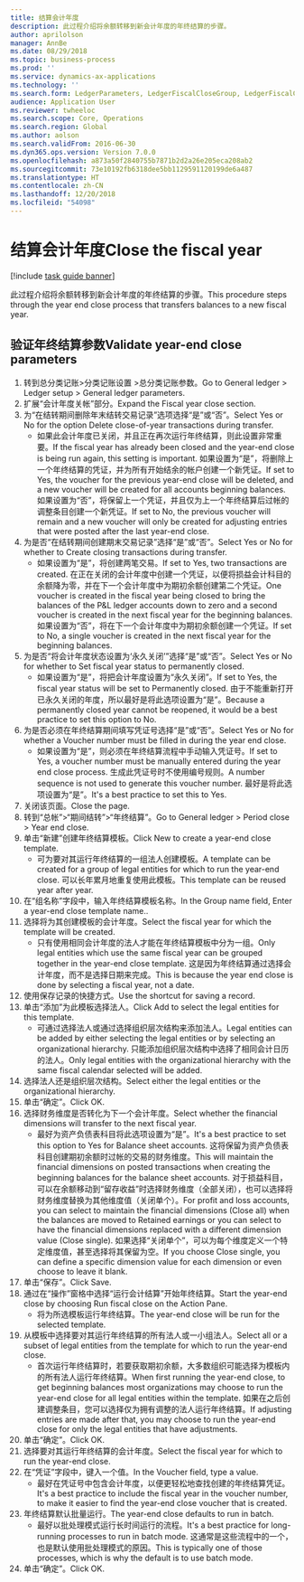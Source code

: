 ```yaml
---
title: 结算会计年度
description: 此过程介绍将余额转移到新会计年度的年终结算的步骤。
author: aprilolson
manager: AnnBe
ms.date: 08/29/2018
ms.topic: business-process
ms.prod: ''
ms.service: dynamics-ax-applications
ms.technology: ''
ms.search.form: LedgerParameters, LedgerFiscalCloseGroup, LedgerFiscalCloseAddLedger, SysLookupMultiSelectGrid, LedgerFiscalCloseRunGroup
audience: Application User
ms.reviewer: twheeloc
ms.search.scope: Core, Operations
ms.search.region: Global
ms.author: aolson
ms.search.validFrom: 2016-06-30
ms.dyn365.ops.version: Version 7.0.0
ms.openlocfilehash: a873a50f2840755b7871b2d2a26e205eca208ab2
ms.sourcegitcommit: 73e10192fb6318dee5bb1129591120199de6a487
ms.translationtype: HT
ms.contentlocale: zh-CN
ms.lasthandoff: 12/20/2018
ms.locfileid: "54098"
---
```

# <a name="close-the-fiscal-year"></a><span data-ttu-id="3946a-103">结算会计年度</span><span class="sxs-lookup"><span data-stu-id="3946a-103">Close the fiscal year</span></span>

[!include [task guide banner](../../includes/task-guide-banner.md)]

<span data-ttu-id="3946a-104">此过程介绍将余额转移到新会计年度的年终结算的步骤。</span><span class="sxs-lookup"><span data-stu-id="3946a-104">This procedure steps through the year end close process that transfers balances to a new fiscal year.</span></span>


## <a name="validate-year-end-close-parameters"></a><span data-ttu-id="3946a-105">验证年终结算参数</span><span class="sxs-lookup"><span data-stu-id="3946a-105">Validate year-end close parameters</span></span>
1. <span data-ttu-id="3946a-106">转到总分类记账>分类记账设置 >总分类记账参数。</span><span class="sxs-lookup"><span data-stu-id="3946a-106">Go to General ledger > Ledger setup > General ledger parameters.</span></span>
2. <span data-ttu-id="3946a-107">扩展“会计年度关帐”部分。</span><span class="sxs-lookup"><span data-stu-id="3946a-107">Expand the Fiscal year close section.</span></span>
3. <span data-ttu-id="3946a-108">为“在结转期间删除年末结转交易记录”选项选择“是”或“否”。</span><span class="sxs-lookup"><span data-stu-id="3946a-108">Select Yes or No for the option Delete close-of-year transactions during transfer.</span></span>
    * <span data-ttu-id="3946a-109">如果此会计年度已关闭，并且正在再次运行年终结算，则此设置非常重要。</span><span class="sxs-lookup"><span data-stu-id="3946a-109">If the fiscal year has already been closed and the year-end close is being run again, this setting is important.</span></span> <span data-ttu-id="3946a-110">如果设置为“是”，将删除上一个年终结算的凭证，并为所有开始结余的帐户创建一个新凭证。</span><span class="sxs-lookup"><span data-stu-id="3946a-110">If set to Yes, the voucher for the previous year-end close will be deleted, and a new voucher will be created for all accounts beginning balances.</span></span> <span data-ttu-id="3946a-111">如果设置为“否”，将保留上一个凭证，并且仅为上一个年终结算后过帐的调整条目创建一个新凭证。</span><span class="sxs-lookup"><span data-stu-id="3946a-111">If set to No, the previous voucher will remain and a new voucher will only be created for adjusting entries that were posted after the last year-end close.</span></span>  
4. <span data-ttu-id="3946a-112">为是否“在结转期间创建期末交易记录”选择“是”或“否”。</span><span class="sxs-lookup"><span data-stu-id="3946a-112">Select Yes or No for whether to Create closing transactions during transfer.</span></span>
    * <span data-ttu-id="3946a-113">如果设置为“是”，将创建两笔交易。</span><span class="sxs-lookup"><span data-stu-id="3946a-113">If set to Yes, two transactions are created.</span></span> <span data-ttu-id="3946a-114">在正在关闭的会计年度中创建一个凭证，以便将损益会计科目的余额降为零，并在下一个会计年度中为期初余额创建第二个凭证。</span><span class="sxs-lookup"><span data-stu-id="3946a-114">One voucher is created in the fiscal year being closed to bring the balances of the P&L ledger accounts down to zero and a second voucher is created in the next fiscal year for the beginning balances.</span></span> <span data-ttu-id="3946a-115">如果设置为“否”，将在下一个会计年度中为期初余额创建一个凭证。</span><span class="sxs-lookup"><span data-stu-id="3946a-115">If set to No, a single voucher is created in the next fiscal year for the beginning balances.</span></span>  
5. <span data-ttu-id="3946a-116">为是否“将会计年度状态设置为‘永久关闭’”选择“是”或“否”。</span><span class="sxs-lookup"><span data-stu-id="3946a-116">Select Yes or No for whether to Set fiscal year status to permanently closed.</span></span>
    * <span data-ttu-id="3946a-117">如果设置为“是”，将把会计年度设置为“永久关闭”。</span><span class="sxs-lookup"><span data-stu-id="3946a-117">If set to Yes, the fiscal year status will be set to Permanently closed.</span></span>  <span data-ttu-id="3946a-118">由于不能重新打开已永久关闭的年度，所以最好是将此选项设置为“是”。</span><span class="sxs-lookup"><span data-stu-id="3946a-118">Because a permanently closed year cannot be reopened, it would be a best practice to set this option to No.</span></span>  
6. <span data-ttu-id="3946a-119">为是否必须在年终结算期间填写凭证号选择“是”或“否”。</span><span class="sxs-lookup"><span data-stu-id="3946a-119">Select Yes or No for whether a Voucher number must be filled in during the year end close.</span></span>
    * <span data-ttu-id="3946a-120">如果设置为“是”，则必须在年终结算流程中手动输入凭证号。</span><span class="sxs-lookup"><span data-stu-id="3946a-120">If set to Yes, a voucher number must be manually entered during the year end close process.</span></span> <span data-ttu-id="3946a-121">生成此凭证号时不使用编号规则。</span><span class="sxs-lookup"><span data-stu-id="3946a-121">A number sequence is not used to generate this voucher number.</span></span> <span data-ttu-id="3946a-122">最好是将此选项设置为“是”。</span><span class="sxs-lookup"><span data-stu-id="3946a-122">It's a best practice to set this to Yes.</span></span>  
7. <span data-ttu-id="3946a-123">关闭该页面。</span><span class="sxs-lookup"><span data-stu-id="3946a-123">Close the page.</span></span>
8. <span data-ttu-id="3946a-124">转到“总帐”>“期间结转”>“年终结算”。</span><span class="sxs-lookup"><span data-stu-id="3946a-124">Go to General ledger > Period close > Year end close.</span></span>
9. <span data-ttu-id="3946a-125">单击“新建”创建年终结算模板。</span><span class="sxs-lookup"><span data-stu-id="3946a-125">Click New to create a year-end close template.</span></span>
    * <span data-ttu-id="3946a-126">可为要对其运行年终结算的一组法人创建模板。</span><span class="sxs-lookup"><span data-stu-id="3946a-126">A template can be created for a group of legal entities for which to run the year-end close.</span></span> <span data-ttu-id="3946a-127">可以长年累月地重复使用此模板。</span><span class="sxs-lookup"><span data-stu-id="3946a-127">This template can be reused year after year.</span></span>  
10. <span data-ttu-id="3946a-128">在“组名称”字段中，输入年终结算模板名称。</span><span class="sxs-lookup"><span data-stu-id="3946a-128">In the Group name field, Enter a year-end close template name..</span></span>
11. <span data-ttu-id="3946a-129">选择将为其创建模板的会计年度。</span><span class="sxs-lookup"><span data-stu-id="3946a-129">Select the fiscal year for which the template will be created.</span></span>
    * <span data-ttu-id="3946a-130">只有使用相同会计年度的法人才能在年终结算模板中分为一组。</span><span class="sxs-lookup"><span data-stu-id="3946a-130">Only legal entities which use the same fiscal year can be grouped together in the year-end close template.</span></span> <span data-ttu-id="3946a-131">这是因为年终结算通过选择会计年度，而不是选择日期来完成。</span><span class="sxs-lookup"><span data-stu-id="3946a-131">This is because the year end close is done by selecting a fiscal year, not a date.</span></span>  
12. <span data-ttu-id="3946a-132">使用保存记录的快捷方式。</span><span class="sxs-lookup"><span data-stu-id="3946a-132">Use the shortcut for saving a record.</span></span>
13. <span data-ttu-id="3946a-133">单击“添加”为此模板选择法人。</span><span class="sxs-lookup"><span data-stu-id="3946a-133">Click Add to select the legal entities for this template.</span></span>
    * <span data-ttu-id="3946a-134">可通过选择法人或通过选择组织层次结构来添加法人。</span><span class="sxs-lookup"><span data-stu-id="3946a-134">Legal entities can be added by either selecting the legal entities or by selecting an organizational hierarchy.</span></span>  <span data-ttu-id="3946a-135">只能添加组织层次结构中选择了相同会计日历的法人。</span><span class="sxs-lookup"><span data-stu-id="3946a-135">Only legal entities with the organizational hierarchy with the same fiscal calendar selected will be added.</span></span>  
14. <span data-ttu-id="3946a-136">选择法人还是组织层次结构。</span><span class="sxs-lookup"><span data-stu-id="3946a-136">Select either the legal entities or the organizational hierarchy.</span></span>
15. <span data-ttu-id="3946a-137">单击“确定”。</span><span class="sxs-lookup"><span data-stu-id="3946a-137">Click OK.</span></span>
16. <span data-ttu-id="3946a-138">选择财务维度是否转化为下一个会计年度。</span><span class="sxs-lookup"><span data-stu-id="3946a-138">Select whether the financial dimensions will transfer to the next fiscal year.</span></span>
    * <span data-ttu-id="3946a-139">最好为资产负债表科目将此选项设置为“是”。</span><span class="sxs-lookup"><span data-stu-id="3946a-139">It's a best practice to set this option to Yes for Balance sheet accounts.</span></span>  <span data-ttu-id="3946a-140">这将保留为资产负债表科目创建期初余额时过帐的交易的财务维度。</span><span class="sxs-lookup"><span data-stu-id="3946a-140">This will maintain the financial dimensions on posted transactions when creating the beginning balances for the balance sheet accounts.</span></span>  <span data-ttu-id="3946a-141">对于损益科目，可以在余额移动到“留存收益”时选择财务维度（全部关闭），也可以选择将财务维度替换为其他维度值（关闭单个）。</span><span class="sxs-lookup"><span data-stu-id="3946a-141">For profit and loss accounts, you can select to maintain the financial dimensions (Close all) when the balances are moved to Retained earnings or you can select to have the financial dimensions replaced with a different dimension value (Close single).</span></span> <span data-ttu-id="3946a-142">如果选择“关闭单个”，可以为每个维度定义一个特定维度值，甚至选择将其保留为空。</span><span class="sxs-lookup"><span data-stu-id="3946a-142">If you choose Close single, you can define a specific dimension value for each dimension or even choose to leave it blank.</span></span>  
17. <span data-ttu-id="3946a-143">单击“保存”。</span><span class="sxs-lookup"><span data-stu-id="3946a-143">Click Save.</span></span>
18. <span data-ttu-id="3946a-144">通过在“操作”窗格中选择“运行会计结算”开始年终结算。</span><span class="sxs-lookup"><span data-stu-id="3946a-144">Start the year-end close by choosing Run fiscal close on the Action Pane.</span></span>
    * <span data-ttu-id="3946a-145">将为所选模板运行年终结算。</span><span class="sxs-lookup"><span data-stu-id="3946a-145">The year-end close will be run for the selected template.</span></span>  
19. <span data-ttu-id="3946a-146">从模板中选择要对其运行年终结算的所有法人或一小组法人。</span><span class="sxs-lookup"><span data-stu-id="3946a-146">Select all or a subset of legal entities from the template for which to run the year-end close.</span></span>
    * <span data-ttu-id="3946a-147">首次运行年终结算时，若要获取期初余额，大多数组织可能选择为模板内的所有法人运行年终结算。</span><span class="sxs-lookup"><span data-stu-id="3946a-147">When first running the year-end close, to get beginning balances most organizations may choose to run the year-end close for all legal entities within the template.</span></span> <span data-ttu-id="3946a-148">如果在之后创建调整条目，您可以选择仅为拥有调整的法人运行年终结算。</span><span class="sxs-lookup"><span data-stu-id="3946a-148">If adjusting entries are made after that, you may choose to run the year-end close for only the legal entities that have adjustments.</span></span>  
20. <span data-ttu-id="3946a-149">单击“确定”。</span><span class="sxs-lookup"><span data-stu-id="3946a-149">Click OK.</span></span>
21. <span data-ttu-id="3946a-150">选择要对其运行年终结算的会计年度。</span><span class="sxs-lookup"><span data-stu-id="3946a-150">Select the fiscal year for which to run the year-end close.</span></span>
22. <span data-ttu-id="3946a-151">在“凭证”字段中，键入一个值。</span><span class="sxs-lookup"><span data-stu-id="3946a-151">In the Voucher field, type a value.</span></span>
    * <span data-ttu-id="3946a-152">最好在凭证号中包含会计年度，以便更轻松地查找创建的年终结算凭证。</span><span class="sxs-lookup"><span data-stu-id="3946a-152">It's a best practice to include the fiscal year in the voucher number, to make it easier to find the year-end close voucher that is created.</span></span>  
23. <span data-ttu-id="3946a-153">年终结算默认批量运行。</span><span class="sxs-lookup"><span data-stu-id="3946a-153">The year-end close defaults to run in batch.</span></span>
    * <span data-ttu-id="3946a-154">最好以批处理模式运行长时间运行的流程。</span><span class="sxs-lookup"><span data-stu-id="3946a-154">It's a best practice for long-running processes to run in batch mode.</span></span> <span data-ttu-id="3946a-155">这通常是这些流程中的一个，也是默认使用批处理模式的原因。</span><span class="sxs-lookup"><span data-stu-id="3946a-155">This is typically one of those processes, which is why the default is to use batch mode.</span></span>  
24. <span data-ttu-id="3946a-156">单击“确定”。</span><span class="sxs-lookup"><span data-stu-id="3946a-156">Click OK.</span></span>


